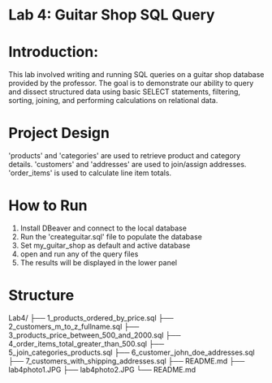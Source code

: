 # Lab 4: Guitar Shop SQL Query

# Introduction: 

This lab involved writing and running SQL queries on a guitar shop database provided by the professor. The goal is to demonstrate our ability to query and dissect structured data using basic SELECT statements, filtering, sorting, joining, and performing calculations on relational data.


# Project Design

'products' and 'categories' are used to retrieve product and category details. 'customers' and 'addresses' are used to join/assign addresses. 'order_items' is used to calculate line item totals.


# How to Run

1. Install DBeaver and connect to the local database
2. Run the 'createguitar.sql' file to populate the database
3. Set my_guitar_shop as default and active database
4. open and run any of the query files
5. The results will be displayed in the lower panel


# Structure
Lab4/
├── 1_products_ordered_by_price.sql
├── 2_customers_m_to_z_fullname.sql
├── 3_products_price_between_500_and_2000.sql
├── 4_order_items_total_greater_than_500.sql
├── 5_join_categories_products.sql
├── 6_customer_john_doe_addresses.sql
├── 7_customers_with_shipping_addresses.sql
├── README.md
├── lab4photo1.JPG
├── lab4photo2.JPG
└── README.md
